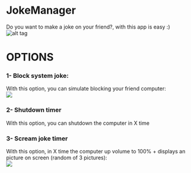 # JokeManager
Do you want to make a joke on your friend?, with this app is easy :)<br>
![alt tag](http://imgur.com/Dgqgg90.png)

# OPTIONS
<h3>1- Block system joke:</h3>
With this option, you can simulate blocking your friend computer:<br>
<img src="http://imgur.com/YAvcCrQ.gif">

<h3>2- Shutdown timer</h3>
With this option, you can shutdown the computer in X time<br>

<h3>3- Scream joke timer</h3>
With this option, in X time the computer up volume to 100% + displays an picture on screen (random of 3 pictures):<br>
<img src="http://imgur.com/CURNYoL.gif">
